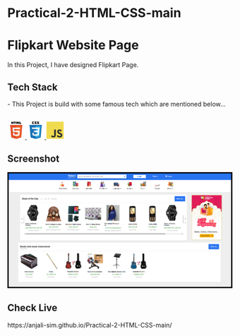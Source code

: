# Practical-2-HTML-CSS-main

# Flipkart Website Page

In this Project, I have designed Flipkart Page.

<h2>Tech Stack</h2>
- This Project is build with some famous tech which are mentioned below...<br><br>

<p align="left"> 
<a href="https://www.w3.org/html/" target="_blank" rel="noreferrer"> 
<img src="https://raw.githubusercontent.com/devicons/devicon/master/icons/html5/html5-original-wordmark.svg" alt="html5" width="40" height="40"/> </a> 
<a href="https://www.w3schools.com/css/" target="_blank" rel="noreferrer"> 
<img src="https://raw.githubusercontent.com/devicons/devicon/master/icons/css3/css3-original-wordmark.svg" alt="css3" width="40" height="40"/> </a> 
<a href="https://developer.mozilla.org/en-US/docs/Web/JavaScript" target="_blank" rel="noreferrer"> 
<img src="https://raw.githubusercontent.com/devicons/devicon/master/icons/javascript/javascript-original.svg" alt="javascript" width="40" height="40"/> </a>
</p>

<h2>Screenshot</h2>
<img style="border: 3px solid black"; src="https://github.com/anjali-sim/Practical-2-HTML-CSS-main/blob/df2c573e655ca3c37479e00f6188dec492644cff/1.png" alt="">
<br>

 <h2>Check Live</h2>
 https://anjali-sim.github.io/Practical-2-HTML-CSS-main/
 
 
